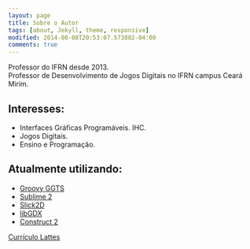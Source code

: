 ```yaml
---
layout: page
title: Sobre o Autor
tags: [about, Jekyll, theme, responsive]
modified: 2014-08-08T20:53:07.573882-04:00
comments: true
---
```


Professor do IFRN desde 2013.  
  Professor de Desenvolvimento de Jogos Digitais no IFRN campus Ceará Mirim.

## Interesses:

* Interfaces Gráficas Programáveis. IHC.
* Jogos Digitais.
* Ensino e Programação.

## Atualmente utilizando:

* [Groovy GGTS](https://grails.org/products/ggts)
* [Sublime 2](http://www.sublimetext.com/)
* [Slick2D](http://slick.ninjacave.com/)
* [libGDX](http://libgdx.badlogicgames.com/)
* [Construct 2](https://www.scirra.com/)  
    
    

<a markdown="0" href="http://lattes.cnpq.br/3092841355862576" class="btn">Currículo Lattes	</a>